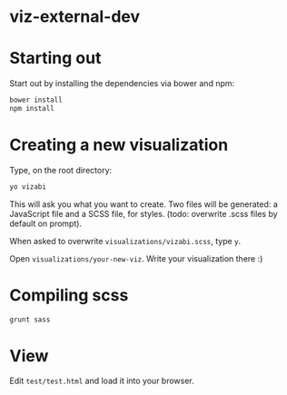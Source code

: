 viz-external-dev
================

# Starting out

Start out by installing the dependencies via bower and npm:

```sh
bower install
npm install
```

# Creating a new visualization

Type, on the root directory:

```sh
yo vizabi
```

This will ask you what you want to create. Two files will be generated: a JavaScript file and a SCSS file, for styles. (todo: overwrite .scss files by default on prompt).

When asked to overwrite `visualizations/vizabi.scss`, type `y`.

Open `visualizations/your-new-viz`. Write your visualization there :) 

# Compiling scss

```sh
grunt sass
```

# View

Edit `test/test.html` and load it into your browser.
